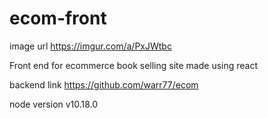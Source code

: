# ecom-front
image url https://imgur.com/a/PxJWtbc

Front end for ecommerce book selling site made using react 

backend link https://github.com/warr77/ecom

node version v10.18.0
